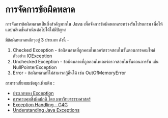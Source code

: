 # การจัดการข้อผิดพลาด

การจัดการข้อผิดพลาดเป็นสิ่งสำคัญมากใน Java เพื่อจัดการข้อผิดพลาดระหว่างรันโปรแกรม เพื่อให้แอปพลิเคชั่นดำเนินต่อไปได้ไม่มีปัญหา

มีข้อผิดพลาดหลักๆอยู่ 3 ประเภท ดังนี้ -

1. Checked Exception - ข้อผิดพลาดที่ถูกคอมไพเลอร์ตรวจสอบในขั้นตอนการคอมไพล์ ตัวอย่าง IOException
2. Unchecked Exception - ข้อผิดพลาดที่ถูกคอมไพเลอร์ตรวจสอบในขั้นตอนการรัน เช่น NullPointerException
3. Error - ข้อผิดพลาดที่ไม่สามารถกู้คืนได้ เช่น OutOfMemoryError

สามารถเยี่ยมชมข้อมูลเพิ่มเติม : 

- [ประเภทของ Exception](https://medium.com/@pratya.yeekhaday/java-%E0%B8%9B%E0%B8%A3%E0%B8%B0%E0%B9%80%E0%B8%A0%E0%B8%97%E0%B8%82%E0%B8%AD%E0%B8%87-exception-%E0%B9%83%E0%B8%99-java-98da13cf586f)
- [การควบคุมสิ่งผิดปกติ โดย มหาวิทยาธรรมศาสตร์](http://www.bus.tu.ac.th/usr/wanchai/is512/doc/exception_for_IS512.pdf)
- [Exception Handling - G4G](https://www.geeksforgeeks.org/exceptions-in-java/)
- [Understanding Java Exceptions](https://www.youtube.com/watch?v=W-N2ltgU-X4)
